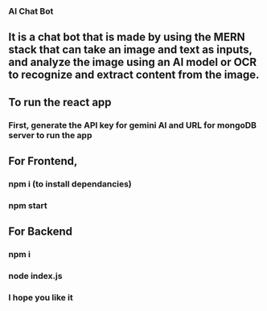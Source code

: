 ### AI Chat Bot 
## It is a chat bot that is made by using the MERN stack that can take an image and text as inputs, and analyze the image using an AI model or OCR to recognize and extract content from the image.

## To run the react app
### First, generate the API key for gemini AI and URL for mongoDB server to run the app

## For Frontend,
### npm i (to install dependancies)
### npm start
## For Backend
### npm i 
### node index.js

### I hope you like it
